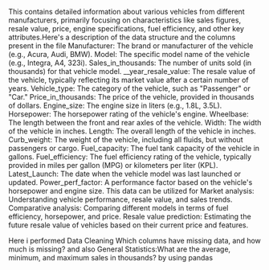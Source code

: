 This contains detailed information about various vehicles from different manufacturers, primarily focusing on characteristics like sales figures, resale value, price, engine specifications, fuel efficiency, and other key attributes.Here's a description of the data structure and the columns present in the file
Manufacturer: The brand or manufacturer of the vehicle (e.g., Acura, Audi, BMW).
Model: The specific model name of the vehicle (e.g., Integra, A4, 323i).
Sales_in_thousands: The number of units sold (in thousands) for that vehicle model.
__year_resale_value: The resale value of the vehicle, typically reflecting its market value after a certain number of years.
Vehicle_type: The category of the vehicle, such as "Passenger" or "Car."
Price_in_thousands: The price of the vehicle, provided in thousands of dollars.
Engine_size: The engine size in liters (e.g., 1.8L, 3.5L).
Horsepower: The horsepower rating of the vehicle's engine.
Wheelbase: The length between the front and rear axles of the vehicle.
Width: The width of the vehicle in inches.
Length: The overall length of the vehicle in inches.
Curb_weight: The weight of the vehicle, including all fluids, but without passengers or cargo.
Fuel_capacity: The fuel tank capacity of the vehicle in gallons.
Fuel_efficiency: The fuel efficiency rating of the vehicle, typically provided in miles per gallon (MPG) or kilometers per liter (KPL).
Latest_Launch: The date when the vehicle model was last launched or updated.
Power_perf_factor: A performance factor based on the vehicle's horsepower and engine size.
This data can be utilized for
Market analysis: Understanding vehicle performance, resale value, and sales trends.
Comparative analysis: Comparing different models in terms of fuel efficiency, horsepower, and price.
Resale value prediction: Estimating the future resale value of vehicles based on their current price and features.

Here i performed Data Cleaning Which columns have missing data, and how much is missing? and also General Statistics:What are the average, minimum, and maximum sales in thousands?
by using pandas
